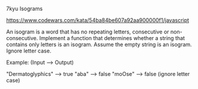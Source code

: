 7kyu Isograms

https://www.codewars.com/kata/54ba84be607a92aa900000f1/javascript

An isogram is a word that has no repeating letters, consecutive or non-consecutive. Implement a function that determines whether a string that contains only letters is an isogram. Assume the empty string is an isogram. Ignore letter case.

Example: (Input --> Output)

"Dermatoglyphics" --> true
"aba" --> false
"moOse" --> false (ignore letter case)
